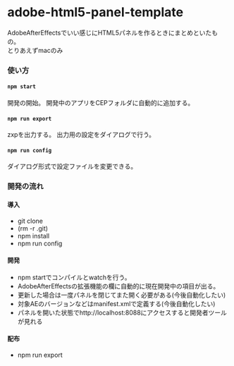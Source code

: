# adobe-html5-panel-template
AdobeAfterEffectsでいい感じにHTML5パネルを作るときにまとめといたもの。  
とりあえずmacのみ

### 使い方
#### `npm start`
開発の開始。
開発中のアプリをCEPフォルダに自動的に追加する。

#### `npm run export`
zxpを出力する。
出力用の設定をダイアログで行う。

#### `npm run config`
ダイアログ形式で設定ファイルを変更できる。

### 開発の流れ
#### 導入
* git clone
* (rm -r .git)
* npm install
* npm run config

#### 開発
* npm startでコンパイルとwatchを行う。
* AdobeAfterEffectsの拡張機能の欄に自動的に現在開発中の項目が出る。
* 更新した場合は一度パネルを閉じてまた開く必要がある(今後自動化したい)
* 対象AEのバージョンなどはmanifest.xmlで定義する(今後自動化したい)
* パネルを開いた状態でhttp://localhost:8088にアクセスすると開発者ツールが見れる

#### 配布
* npm run export

